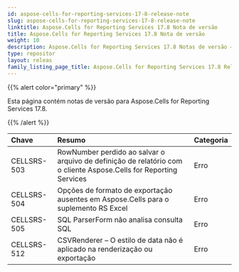 ```yaml
---
id: aspose-cells-for-reporting-services-17-8-release-note
slug: aspose-cells-for-reporting-services-17-8-release-note
linktitle: Aspose.Cells for Reporting Services 17.8 Nota de versão
title: Aspose.Cells for Reporting Services 17.8 Nota de versão
weight: 10
description: Aspose.Cells for Reporting Services 17.8 Notas de versão – as últimas atualizações e correções
type: repositor
layout: releas
family_listing_page_title: Aspose.Cells for Reporting Services 17.8 Release Note
---
```

{{% alert color="primary" %}} 

Esta página contém notas de versão para Aspose.Cells for Reporting Services 17.8.

{{% /alert %}} 

|**Chave**|**Resumo**|**Categoria**|
| :- | :- | :- |
|CELLSRS-503|RowNumber perdido ao salvar o arquivo de definição de relatório com o cliente Aspose.Cells for Reporting Services|Erro|
|CELLSRS-504|Opções de formato de exportação ausentes em Aspose.Cells para o suplemento RS Excel|Erro|
|CELLSRS-505|SQL ParserForm não analisa consulta SQL|Erro|
|CELLSRS-512|CSVRenderer – O estilo de data não é aplicado na renderização ou exportação|Erro|

